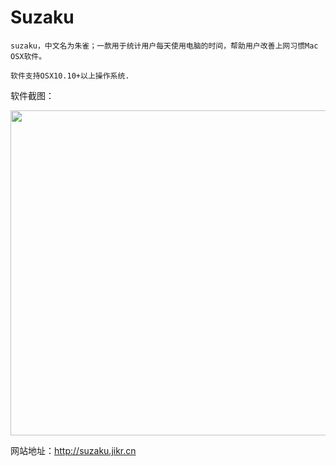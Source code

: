 # Suzaku

```
suzaku，中文名为朱雀；一款用于统计用户每天使用电脑的时间，帮助用户改善上网习惯Mac OSX软件。

软件支持OSX10.10+以上操作系统.
```

软件截图：

<img src="http://suzaku.jikr.cn/images/screenshot-01.png" style="width:520px;" alt="">

网站地址：<http://suzaku.jikr.cn>
